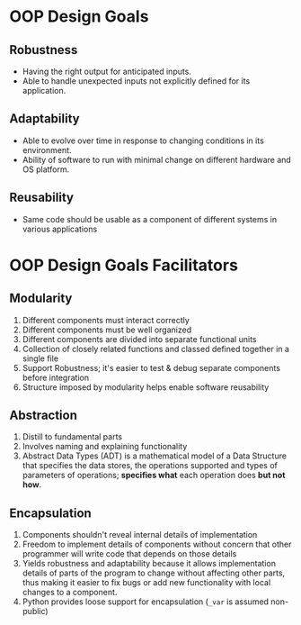 # OOP Design Goals

## Robustness

* Having the right output for anticipated inputs.
* Able to handle unexpected inputs not explicitly defined for its application.

## Adaptability

* Able to evolve over time in response to changing conditions in its environment.
* Ability of software to run with minimal change on different hardware and OS platform.

## Reusability

* Same code should be usable as a component of different systems in various applications

# OOP Design Goals Facilitators

## Modularity

1. Different components must interact correctly
2. Different components must be well organized
3. Different components are divided into separate functional units
4. Collection of closely related functions and classed defined together in a single file
5. Support Robustness; it's easier to test & debug separate components before integration
6. Structure imposed by modularity helps enable software reusability

## Abstraction

1. Distill to fundamental parts
2. Involves naming and explaining functionality
3. Abstract Data Types (ADT) is a mathematical model of a Data Structure that specifies the data stores, the operations supported and types of parameters of operations; **specifies what** each operation does **but not how**.

## Encapsulation

1. Components shouldn't reveal internal details of implementation
2. Freedom to implement details of components without concern that other programmer will write code that depends on those details
3. Yields robustness and adaptability because it allows implementation details of parts of the program to change without affecting other parts, thus making it easier to fix bugs or add new functionality with local changes to a component.
4. Python provides loose support for encapsulation (`_var` is assumed non-public)